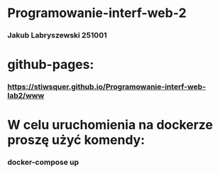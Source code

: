 # Programowanie-interf-web-2
### Jakub Labryszewski 251001
# github-pages:
### https://stiwsquer.github.io/Programowanie-interf-web-lab2/www
# W celu uruchomienia na dockerze proszę użyć komendy:
### docker-compose up
